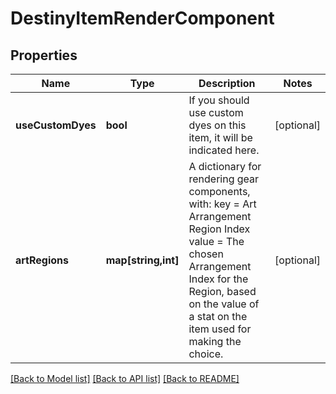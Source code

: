 # DestinyItemRenderComponent

## Properties
Name | Type | Description | Notes
------------ | ------------- | ------------- | -------------
**useCustomDyes** | **bool** | If you should use custom dyes on this item, it will be indicated here. | [optional] 
**artRegions** | **map[string,int]** | A dictionary for rendering gear components, with:  key &#x3D; Art Arrangement Region Index  value &#x3D; The chosen Arrangement Index for the Region, based on the value of a stat on the item used for making the choice. | [optional] 

[[Back to Model list]](../README.md#documentation-for-models) [[Back to API list]](../README.md#documentation-for-api-endpoints) [[Back to README]](../README.md)


